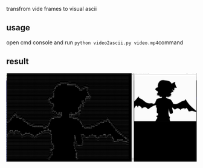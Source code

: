 transfrom vide frames to visual ascii

## usage

open cmd console and run ```python video2ascii.py video.mp4```command


## result

![demo](demo.png)

